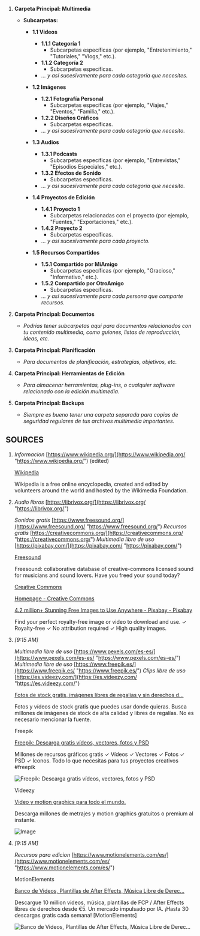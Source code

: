 1. **Carpeta Principal: Multimedia**
    
    - **Subcarpetas:**
        - **1.1 Videos**
            
            - **1.1.1 Categoría 1**
                - Subcarpetas específicas (por ejemplo, "Entretenimiento," "Tutoriales," "Vlogs," etc.).
            - **1.1.2 Categoría 2**
                - Subcarpetas específicas.
            - _... y así sucesivamente para cada categoría que necesites._
    
        - **1.2 Imágenes**
            
            - **1.2.1 Fotografía Personal**
                - Subcarpetas específicas (por ejemplo, "Viajes," "Eventos," "Familia," etc.).
            - **1.2.2 Diseños Gráficos**
                - Subcarpetas específicas.
            - _... y así sucesivamente para cada categoría que necesito._
    
        - **1.3 Audios**
            
            - **1.3.1 Podcasts**
                - Subcarpetas específicas (por ejemplo, "Entrevistas," "Episodios Especiales," etc.).
            - **1.3.2 Efectos de Sonido**
                - Subcarpetas específicas.
            - _... y así sucesivamente para cada categoría que necesito._
    
        - **1.4 Proyectos de Edición**
            
            - **1.4.1 Proyecto 1**
                - Subcarpetas relacionadas con el proyecto (por ejemplo, "Fuentes," "Exportaciones," etc.).
            - **1.4.2 Proyecto 2**
                - Subcarpetas específicas.
            - _... y así sucesivamente para cada proyecto._
        - **1.5 Recursos Compartidos**
            
            - **1.5.1 Compartido por MiAmigo**
                - Subcarpetas específicas (por ejemplo, "Gracioso," "Informativo," etc.).
            - **1.5.2 Compartido por OtroAmigo**
                - Subcarpetas específicas.
            - _... y así sucesivamente para cada persona que comparte recursos._
2. **Carpeta Principal: Documentos**
    
    - _Podrías tener subcarpetas aquí para documentos relacionados con tu contenido multimedia, como guiones, listas de reproducción, ideas, etc._
    
3. **Carpeta Principal: Planificación**
    
    - _Para documentos de planificación, estrategias, objetivos, etc._
    
4. **Carpeta Principal: Herramientas de Edición**
    
    - _Para almacenar herramientas, plug-ins, o cualquier software relacionado con la edición multimedia._
    
5. **Carpeta Principal: Backups**
    
    - _Siempre es bueno tener una carpeta separada para copias de seguridad regulares de tus archivos multimedia importantes._


## SOURCES
1. _Informacion_ [https://www.wikipedia.org/](https://www.wikipedia.org/ "https://www.wikipedia.org/") (edited)
    
    [Wikipedia](https://www.wikipedia.org/)
    
    Wikipedia is a free online encyclopedia, created and edited by volunteers around the world and hosted by the Wikimedia Foundation.
    
2. _Audio libros_ [https://librivox.org/](https://librivox.org/ "https://librivox.org/")
    
    _Sonidos gratis_ [https://www.freesound.org/](https://www.freesound.org/ "https://www.freesound.org/") _Recursos gratis_ [https://creativecommons.org/](https://creativecommons.org/ "https://creativecommons.org/") _Multimedia libre de uso_ [https://pixabay.com/](https://pixabay.com/ "https://pixabay.com/")
    
    [Freesound](https://www.freesound.org/)
    
    Freesound: collaborative database of creative-commons licensed sound for musicians and sound lovers. Have you freed your sound today?
    
    [Creative Commons](https://creativecommons.org/)
    
    [Homepage - Creative Commons](https://creativecommons.org/)
    
    [4.2 million+ Stunning Free Images to Use Anywhere - Pixabay - Pixabay](https://pixabay.com/)
    
    Find your perfect royalty-free image or video to download and use. ✓ Royalty-free ✓ No attribution required ✓ High quality images.
    
3. _[_9:15 AM_]_
    
    _Multimedia libre de uso_ [https://www.pexels.com/es-es/](https://www.pexels.com/es-es/ "https://www.pexels.com/es-es/") _Multimedia libre de uso_ [https://www.freepik.es/](https://www.freepik.es/ "https://www.freepik.es/") _Clips libre de uso_ [https://es.videezy.com/](https://es.videezy.com/ "https://es.videezy.com/")
    
    [Fotos de stock gratis, imágenes libres de regalías y sin derechos d...](https://www.pexels.com/es-es/)
    
    Fotos y vídeos de stock gratis que puedes usar donde quieras. Busca millones de imágenes de stock de alta calidad y libres de regalías. No es necesario mencionar la fuente.
    
    Freepik
    
    [Freepik: Descarga gratis vídeos, vectores, fotos y PSD](https://www.freepik.es/)
    
    Millones de recursos gráficos gratis ✓ Vídeos ✓ Vectores ✓ Fotos ✓ PSD ✓ Iconos. Todo lo que necesitas para tus proyectos creativos #freepik
    
    [](https://fps.cdnpk.net/meta-tags-social/og-fb-logo-en.png?w=1200)
    
    ![Freepik: Descarga gratis vídeos, vectores, fotos y PSD](https://images-ext-2.discordapp.net/external/HAFK3-Dybjygv9z3VQmP36jAIHe1hPa1AucGMOI2pmw/%3Fw%3D1200/https/fps.cdnpk.net/meta-tags-social/og-fb-logo-en.png?format=webp&quality=lossless&width=359&height=202)
    
    Videezy
    
    [Video y motion graphics para todo el mundo.](https://es.videezy.com/)
    
    Descarga millones de metrajes y motion graphics gratuitos o premium al instante.
    
    [](https://static.videezy.com/assets/videezy-logo-opengraph.png)
    
    ![Image](https://images-ext-1.discordapp.net/external/--nmrfheGBFIlpvXZ9KVOUGXJ0u2lVpshCIvh68vrwc/https/static.videezy.com/assets/videezy-logo-opengraph.png?format=webp&quality=lossless&width=71&height=37)
    
4. _[_9:15 AM_]_
    
    _Recursos para edicion_ [https://www.motionelements.com/es/](https://www.motionelements.com/es/ "https://www.motionelements.com/es/")
    
    MotionElements
    
    [Banco de Videos, Plantillas de After Effects, Música Libre de Derec...](https://www.motionelements.com/es/)
    
    Descargue 10 million videos, música, plantillas de FCP / After Effects libres de derechos desde €5. Un mercado impulsado por IA. ¡Hasta 30 descargas gratis cada semana! [MotionElements]
    
    [](https://static.moele.me/img/motionelements-og-en.220830.jpg?auto=format&fit=crop&w=1200&h=630)
    
    ![Banco de Videos, Plantillas de After Effects, Música Libre de Derec...](https://images-ext-2.discordapp.net/external/dFHMfCNyQp0dp9RwuKB0aBEj7I6-8rIIu1qmzf9SW0g/%3Fauto%3Dformat%26fit%3Dcrop%26w%3D1200%26h%3D630/https/static.moele.me/img/motionelements-og-en.220830.jpg?format=webp&width=359&height=188)